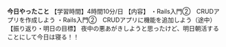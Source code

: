 **今日やったこと**
【学習時間】4時間10分/日
【内容】
・Rails入門②　CRUDアプリを作成しよう
・Rails入門②　CRUDアプリに機能を追加しよう（途中）
【振り返り・明日の目標】
夜中の悪あがきしようと思ったけど、明日朝活することにして今日は寝る！！